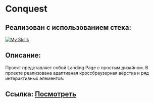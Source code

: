 # Conquest
## Реализован с использованием стека:

[![My Skills](https://skillicons.dev/icons?i=html,sass,js,gulp)](https://skillicons.dev)

## Описание:
Проект представляет собой Landing Page с простым дизайном. В проекте реализована адаптивная кроссбраузерная вёрстка и ряд интерактивных элементов.

## Ссылка: [Посмотреть](https://alpha3625.github.io/Conquest/)